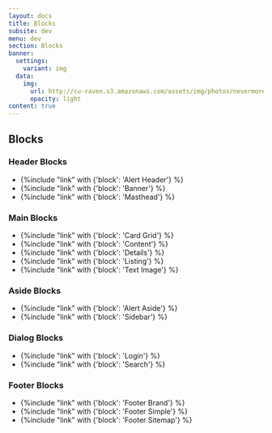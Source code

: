 ```yaml
---
layout: docs
title: Blocks
subsite: dev
menu: dev
section: Blocks
banner:
  settings:
    variant: img
  data:
    img:
      url: http://cu-raven.s3.amazonaws.com/assets/img/photos/nevermore.jpg
      opacity: light
content: true
---
```

##  Blocks

### Header Blocks

- {%include "link" with {'block': 'Alert Header'} %}
- {%include "link" with {'block': 'Banner'} %}
- {%include "link" with {'block': 'Masthead'} %}

### Main Blocks

- {%include "link" with {'block': 'Card Grid'} %}
- {%include "link" with {'block': 'Content'} %}
- {%include "link" with {'block': 'Details'} %}
- {%include "link" with {'block': 'Listing'} %}
- {%include "link" with {'block': 'Text Image'} %}

### Aside Blocks

- {%include "link" with {'block': 'Alert Aside'} %}
- {%include "link" with {'block': 'Sidebar'} %}

### Dialog Blocks

- {%include "link" with {'block': 'Login'} %}
- {%include "link" with {'block': 'Search'} %}

### Footer Blocks

- {%include "link" with {'block': 'Footer Brand'} %}
- {%include "link" with {'block': 'Footer Simple'} %}
- {%include "link" with {'block': 'Footer Sitemap'} %}
